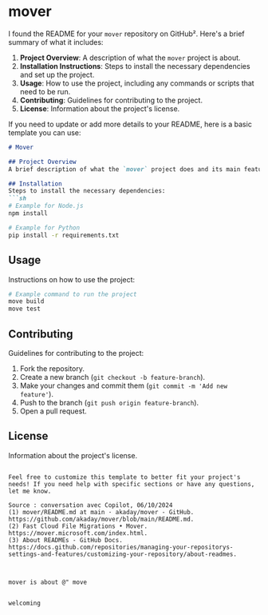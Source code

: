 # mover

I found the README for your `mover` repository on GitHub². Here's a brief summary of what it includes:

1. **Project Overview**: A description of what the `mover` project is about.
2. **Installation Instructions**: Steps to install the necessary dependencies and set up the project.
3. **Usage**: How to use the project, including any commands or scripts that need to be run.
4. **Contributing**: Guidelines for contributing to the project.
5. **License**: Information about the project's license.

If you need to update or add more details to your README, here is a basic template you can use:

```markdown
# Mover

## Project Overview
A brief description of what the `mover` project does and its main features.

## Installation
Steps to install the necessary dependencies:
```sh
# Example for Node.js
npm install

# Example for Python
pip install -r requirements.txt
```

## Usage
Instructions on how to use the project:
```sh
# Example command to run the project
move build
move test
```

## Contributing
Guidelines for contributing to the project:
1. Fork the repository.
2. Create a new branch (`git checkout -b feature-branch`).
3. Make your changes and commit them (`git commit -m 'Add new feature'`).
4. Push to the branch (`git push origin feature-branch`).
5. Open a pull request.

## License
Information about the project's license.
```

Feel free to customize this template to better fit your project's needs! If you need help with specific sections or have any questions, let me know.

Source : conversation avec Copilot, 06/10/2024
(1) mover/README.md at main · akaday/mover - GitHub. https://github.com/akaday/mover/blob/main/README.md.
(2) Fast Cloud File Migrations • Mover. https://mover.microsoft.com/index.html.
(3) About READMEs - GitHub Docs. https://docs.github.com/repositories/managing-your-repositorys-settings-and-features/customizing-your-repository/about-readmes.



mover is about @" move 


welcoming
